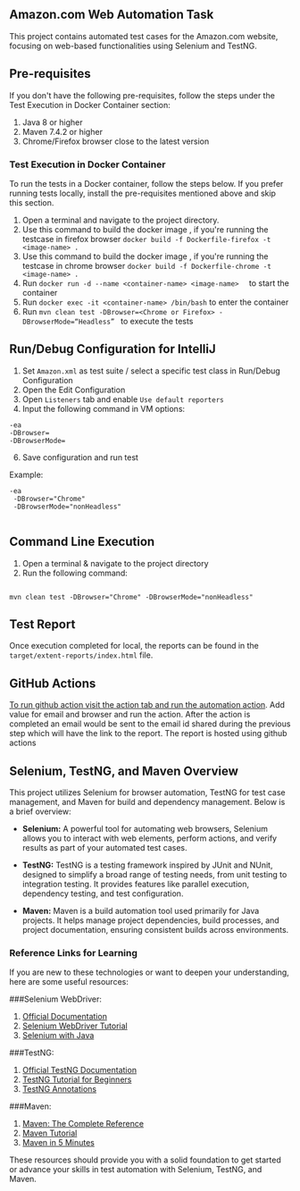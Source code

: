## Amazon.com Web Automation Task

This project contains automated test cases for the Amazon.com website, focusing on web-based functionalities using Selenium and TestNG.

## Pre-requisites

If you don't have the following pre-requisites, follow the steps under the Test Execution in Docker Container section:

1. Java 8 or higher
2. Maven 7.4.2 or higher
3. Chrome/Firefox browser close to the latest version

### Test Execution in Docker Container

To run the tests in a Docker container, follow the steps below. If you prefer running tests locally, install the pre-requisites mentioned above and skip this section.

1. Open a terminal and navigate to the project directory.
2. Use this command to build the docker image , if you're running the testcase in firefox browser 
`docker build -f Dockerfile-firefox -t <image-name> .` 
3. Use this command to build the docker image , if you're running the testcase in chrome browser 
`docker build -f Dockerfile-chrome -t <image-name> .`
4. Run `docker run -d --name <container-name> <image-name>  ` to start the container
5. Run `docker exec -it <container-name> /bin/bash` to enter the container
6. Run `mvn clean test -DBrowser=<Chrome or Firefox> -DBrowserMode=“Headless” ` to execute the tests

## Run/Debug Configuration for IntelliJ

1. Set `Amazon.xml` as test suite / select a specific test class in Run/Debug Configuration
2. Open the Edit Configuration
3. Open `Listeners` tab and enable `Use default reporters`
4. Input the following command in VM options:

```
-ea 
-DBrowser=
-DBrowserMode=

```

6. Save configuration and run test

Example:

```
-ea
 -DBrowser="Chrome" 
 -DBrowserMode="nonHeadless"
 
```

## Command Line Execution

1. Open a terminal & navigate to the project directory
2. Run the following command:

```

mvn clean test -DBrowser="Chrome" -DBrowserMode="nonHeadless"

```

## Test Report

Once execution completed for local, the reports can be found in the `target/extent-reports/index.html` file.

## GitHub Actions

[To run github action visit the action tab and run the automation action](https://github.com/barat1999/amazon-automation/actions/workflows/cicd.yaml). Add value for email and browser and run the action.
After the action is completed an email would be sent to the email id shared during the previous step which will have the link to the report.
The report is hosted using github actions

## Selenium, TestNG, and Maven Overview
This project utilizes Selenium for browser automation, TestNG for test case management, and Maven for build and dependency management. Below is a brief overview:

- **Selenium:** A powerful tool for automating web browsers, Selenium allows you to interact with web elements, perform actions, and verify results as part of your automated test cases.


- **TestNG:** TestNG is a testing framework inspired by JUnit and NUnit, designed to simplify a broad range of testing needs, from unit testing to integration testing. It provides features like parallel execution, dependency testing, and test configuration.


- **Maven:** Maven is a build automation tool used primarily for Java projects. It helps manage project dependencies, build processes, and project documentation, ensuring consistent builds across environments.

### Reference Links for Learning
If you are new to these technologies or want to deepen your understanding, here are some useful resources:

###Selenium WebDriver:

1. [Official Documentation](https://www.selenium.dev/documentation/)
2. [Selenium WebDriver Tutorial](https://www.guru99.com/selenium-tutorial.html)
3. [Selenium with Java](https://www.toolsqa.com/selenium-webdriver/selenium-webdriver-tutorial/)


###TestNG:

1. [Official TestNG Documentation](https://testng.org/doc/documentation-main.html)
2. [TestNG Tutorial for Beginners](https://www.guru99.com/all-about-testng-and-selenium.html)
3. [TestNG Annotations](https://testng.org/doc/documentation-main.html#annotations)


###Maven:

1. [Maven: The Complete Reference](https://books.sonatype.com/mvnref-book/reference/)
2. [Maven Tutorial](https://www.tutorialspoint.com/maven/index.html)
3. [Maven in 5 Minutes](https://maven.apache.org/guides/getting-started/maven-in-five-minutes.html)


These resources should provide you with a solid foundation to get started or advance your skills in test automation with Selenium, TestNG, and Maven.
